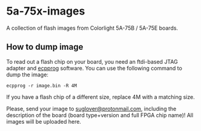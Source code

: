 # 5a-75x-images

A collection of flash images from Colorlight 5A-75B / 5A-75E boards.

## How to dump image

To read out a flash chip on your board, you need an ftdi-based JTAG adapter and [ecpprog](https://github.com/gregdavill/ecpprog) software.
You can use the following command to dump the image:
```
ecpprog -r image.bin -R 4M
```
If you have a flash chip of a different size, replace 4M with a matching size.

Please, send your image to suglover@protonmail.com, including the description of the board (board type+version and full FPGA chip name)! All images will be uploaded here.
